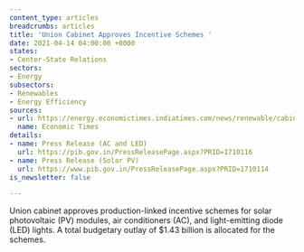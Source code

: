 ```yaml
---
content_type: articles
breadcrumbs: articles
title: 'Union Cabinet Approves Incentive Schemes '
date: 2021-04-14 04:00:00 +0000
states:
- Center-State Relations
sectors:
- Energy
subsectors:
- Renewables
- Energy Efficiency
sources:
- url: https://energy.economictimes.indiatimes.com/news/renewable/cabinet-okays-rs-4500-crore-pli-scheme-to-boost-solar-equipment-manufacturing/81952568
  name: Economic Times
details:
- name: Press Release (AC and LED)
  url: https://pib.gov.in/PressReleasePage.aspx?PRID=1710116
- name: Press Release (Solar PV)
  url: https://www.pib.gov.in/PressReleasePage.aspx?PRID=1710114
is_newsletter: false

---
```

Union cabinet approves production-linked incentive schemes for solar photovoltaic (PV) modules, air conditioners (AC), and light-emitting diode (LED) lights. A total budgetary outlay of $1.43 billion is allocated for the schemes.
